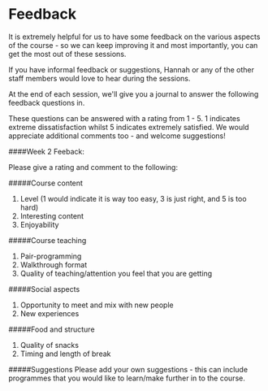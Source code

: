 Feedback
========

It is extremely helpful for us to have some feedback on the various aspects of the course - so we can keep improving it and most importantly, you can get the most out of these sessions. 

If you have informal feedback or suggestions, Hannah or any of the other staff members would love to hear during the sessions.

At the end of each session, we'll give you a journal to answer the following feedback questions in. 

These questions can be answered with a rating from 1 - 5. 1 indicates extreme dissatisfaction whilst 5 indicates extremely satisfied. We would appreciate additional comments too - and welcome suggestions!

####Week 2 Feeback:

Please give a rating and comment to the following:

#####Course content

1. Level (1 would indicate it is way too easy, 3 is just right, and 5 is too hard)
2. Interesting content
3. Enjoyability 

#####Course teaching
1. Pair-programming
2. Walkthrough format
3. Quality of teaching/attention you feel that you are getting

#####Social aspects
1. Opportunity to meet and mix with new people
2. New experiences

#####Food and structure
1. Quality of snacks
2. Timing and length of break

#####Suggestions
Please add your own suggestions - this can include programmes that you would like to learn/make further in to the course. 